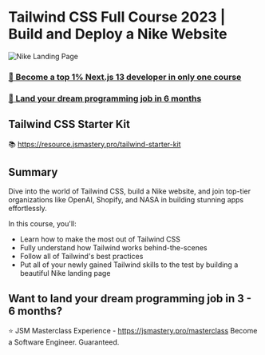 # Tailwind CSS Full Course 2023 | Build and Deploy a Nike Website
![Nike Landing Page](https://i.ibb.co/pxzMGb4/Thumbnail-2.png)

### [🌟 Become a top 1% Next.js 13 developer in only one course](https://jsmastery.pro/next13)
### [🚀 Land your dream programming job in 6 months](https://jsmastery.pro/masterclass)

## Tailwind CSS Starter Kit
📚 https://resource.jsmastery.pro/tailwind-starter-kit

## Summary
Dive into the world of Tailwind CSS, build a Nike website, and join top-tier organizations like OpenAI, Shopify, and NASA in building stunning apps effortlessly.

In this course, you'll:
- Learn how to make the most out of Tailwind CSS
- Fully understand how Tailwind works behind-the-scenes
- Follow all of Tailwind's best practices
- Put all of your newly gained Tailwind skills to the test by building a beautiful Nike landing page
  
## Want to land your dream programming job in 3 - 6 months?
⭐ JSM Masterclass Experience - https://jsmastery.pro/masterclass
Become a Software Engineer. Guaranteed.
